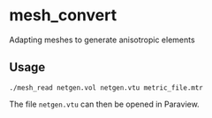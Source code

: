 # mesh_convert
Adapting meshes to generate anisotropic elements

## Usage

```shell
./mesh_read netgen.vol netgen.vtu metric_file.mtr
```

The file `netgen.vtu` can then be opened in Paraview.
